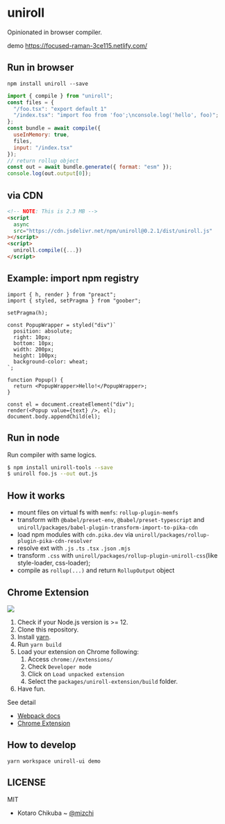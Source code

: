 # uniroll

Opinionated in browser compiler.

demo https://focused-raman-3ce115.netlify.com/

## Run in browser

```
npm install uniroll --save
```

```js
import { compile } from "uniroll";
const files = {
  "/foo.tsx": "export default 1"
  "/index.tsx": "import foo from 'foo';\nconsole.log('hello', foo)";
};
const bundle = await compile({
  useInMemory: true,
  files,
  input: "/index.tsx"
});
// return rollup object
const out = await bundle.generate({ format: "esm" });
console.log(out.output[0]);
```

## via CDN

```html
<!-- NOTE: This is 2.3 MB -->
<script
  async
  src="https://cdn.jsdelivr.net/npm/uniroll@0.2.1/dist/uniroll.js"
></script>
<script>
  uniroll.compile({...})
</script>
```

## Example: import npm registry

```tsx
import { h, render } from "preact";
import { styled, setPragma } from "goober";

setPragma(h);

const PopupWrapper = styled("div")`
  position: absolute;
  right: 10px;
  bottom: 10px;
  width: 200px;
  height: 100px;
  background-color: wheat;
`;

function Popup() {
  return <PopupWrapper>Hello!</PopupWrapper>;
}

const el = document.createElement("div");
render(<Popup value={text} />, el);
document.body.appendChild(el);
```

## Run in node

Run compiler with same logics.

```bash
$ npm install uniroll-tools --save
$ uniroll foo.js --out out.js
```

## How it works

- mount files on virtual fs with `memfs`: `rollup-plugin-memfs`
- transform with `@babel/preset-env`, `@babel/preset-typescript` and `uniroll/packages/babel-plugin-transform-import-to-pika-cdn`
- load npm modules with `cdn.pika.dev` via `uniroll/packages/rollup-plugin-pika-cdn-resolver`
- resolve ext with `.js` `.ts` `.tsx` `.json` `.mjs`
- transform `.css` with `uniroll/packages/rollup-plugin-uniroll-css`(like style-loader, css-loader);
- compile as `rollup(...)` and return `RollupOutput` object

## Chrome Extension

![](https://i.gyazo.com/2654174b726b6d396cfdec004cb42199.gif)

1. Check if your Node.js version is >= 12.
2. Clone this repository.
3. Install [yarn](https://yarnpkg.com/lang/en/docs/install/).
4. Run `yarn build`
5. Load your extension on Chrome following:
   1. Access `chrome://extensions/`
   2. Check `Developer mode`
   3. Click on `Load unpacked extension`
   4. Select the `packages/uniroll-extension/build` folder.
6. Have fun.

See detail

- [Webpack docs](https://webpack.js.org)
- [Chrome Extension](https://developer.chrome.com/extensions/getstarted)

## How to develop

```
yarn workspace uniroll-ui demo
```

## LICENSE

MIT

- Kotaro Chikuba ~ [@mizchi](https://twitter.com/mizchi)
